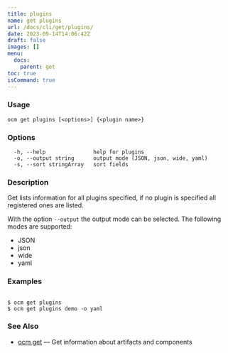 ```yaml
---
title: plugins
name: get plugins
url: /docs/cli/get/plugins/
date: 2023-09-14T14:06:42Z
draft: false
images: []
menu:
  docs:
    parent: get
toc: true
isCommand: true
---
```

### Usage

```
ocm get plugins [<options>] {<plugin name>}
```

### Options

```
  -h, --help               help for plugins
  -o, --output string      output mode (JSON, json, wide, yaml)
  -s, --sort stringArray   sort fields
```

### Description


Get lists information for all plugins specified, if no plugin is specified
all registered ones are listed.

With the option <code>--output</code> the output mode can be selected.
The following modes are supported:
 - JSON
 - json
 - wide
 - yaml


### Examples

```

$ ocm get plugins
$ ocm get plugins demo -o yaml

```

### See Also

* [ocm get](/docs/cli/get)	 &mdash; Get information about artifacts and components

